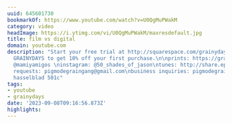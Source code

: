 ```yaml
---
uuid: 645601730
bookmarkOf: https://www.youtube.com/watch?v=U0QgMuPWakM
category: video
headImage: https://i.ytimg.com/vi/U0QgMuPWakM/maxresdefault.jpg
title: film vs digital
domain: youtube.com
description: "Start your free trial at http://squarespace.com/grainydays and use code
  GRAINYDAYS to get 10% off your first purchase.\n\nprints: https://graincheck.darkroom.com\npodcast:
  @mamiyamigos \ninstagram: @50_shades_of_jason\ntunes: http://share.epidemicsound.com/grainydays\nprint
  requests: pigmodegraingang@gmail.com\nbusiness inquiries: pigmodegraingang@gmail.com\ncameras:
  hasselblad 501c"
tags:
- youtube
- grainydays
date: '2023-09-08T09:16:56.873Z'
highlights:
---
```



